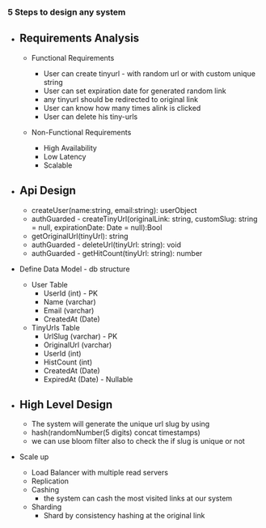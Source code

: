 ### 5 Steps to design any system
- Requirements Analysis 
  -
  - Functional Requirements
    - User can create tinyurl - with random url or with custom unique string
    - User can set expiration date for generated random link
    - any tinyurl should be redirected to original link
    - User can know how many times alink is clicked  
    - User can delete his tiny-urls
        

  - Non-Functional Requirements
    - High Availability
    - Low Latency 
    - Scalable


- Api Design
  - 
  - createUser(name:string, email:string): userObject
  - authGuarded - createTinyUrl(originalLink: string, customSlug: string = null, expirationDate: Date = null):Bool 
  - getOriginalUrl(tinyUrl): string
  - authGuarded - deleteUrl(tinyUrl: string): void
  - authGuarded - getHitCount(tinyUrl: string): number
  
 
  

- Define Data Model - db structure
  - User Table
    - UserId (int) - PK
    - Name (varchar)
    - Email (varchar)
    - CreatedAt (Date)
  - TinyUrls Table
    - UrlSlug (varchar) - PK
    - OriginalUrl (varchar)
    - UserId (int)
    - HistCount (int)
    - CreatedAt (Date)
    - ExpiredAt (Date) - Nullable


- High Level Design 
  - 
  - The system will generate the unique url slug by using
  - hash(randomNumber(5 digits) concat timestamps)
  - we can use bloom filter also to check the if slug is unique or not


- Scale up
  - Load Balancer with multiple read servers
  - Replication
  - Cashing
    - the system can cash the most visited links at our system
  - Sharding
    - Shard by consistency hashing at the original link
  


